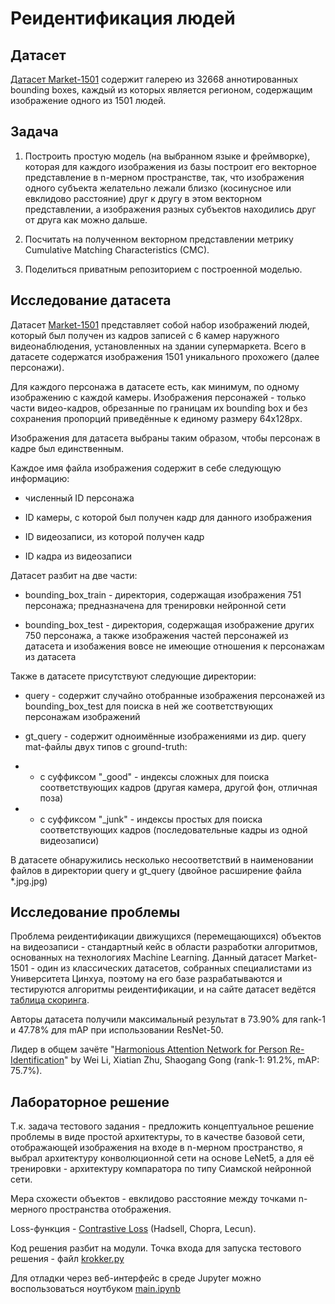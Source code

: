 # Реидентификация людей

## Датасет

[Датасет Market-1501](https://drive.google.com/file/d/0B8-rUzbwVRk0c054eEozWG9COHM/view) содержит галерею из 32668 аннотированных bounding boxes, каждый из которых является регионом, содержащим изображение одного из 1501 людей.

## Задача

1. Построить простую модель (на выбранном языке и фреймворке), которая для каждого изображения из базы построит его векторное представление в n-мерном пространстве, так, что изображения одного субъекта желательно лежали близко (косинусное или евклидово расстояние) друг к другу в этом векторном представлении, а изображения разных субъектов находились друг от друга как можно дальше.
2. Посчитать на полученном векторном представлении метрику Cumulative Matching Characteristics (CMC).

3. Поделиться приватным репозиторием с построенной моделью.

## Исследование датасета

Датасет [Market-1501](http://www.liangzheng.org/Project/project_reid.html) представляет собой набор изображений людей, который был получен из кадров записей с 6 камер наружного видеонаблюдения, установленных на здании супермаркета. Всего в датасете содержатся изображения 1501 уникального прохожего (далее персонажи).

Для каждого персонажа в датасете есть, как минимум, по одному изображению с каждой камеры. Изображения персонажей - только части видео-кадров, обрезанные по границам их bounding box и без сохранения пропорций приведённые к единому размеру 64х128px.

Изображения для датасета выбраны таким образом, чтобы персонаж в кадре был единственным.

Каждое имя файла изображения содержит в себе следующую информацию:

* численный ID персонажа

* ID камеры, с которой был получен кадр для данного изображения

* ID видеозаписи, из которой получен кадр

* ID кадра из видеозаписи

Датасет разбит на две части:

* bounding_box_train - директория, содержащая изображения 751 персонажа; предназначена для тренировки нейронной сети

* bounding_box_test - директория, содержащая изображение других 750 персонажа, а также изображения частей персонажей из датасета и изобажения вовсе не имеющие отношения к персонажам из датасета

Также в датасете присутствуют следующие директории:

* query - содержит случайно отобранные изображения персонажей из bounding_box_test для поиска в ней же соответствующих персонажам изображений

* gt_query - содержит одноимённые изображениями из дир. query mat-файлы двух типов с ground-truth:

* * с суффиксом "_good" - индексы сложных для поиска соответствующих кадров (другая камера, другой фон, отличная поза)

* * с суффиксом "_junk" - индексы простых для поиска соответствующих кадров (последовательные кадры из одной видеозаписи)

В датасете обнаружились несколько несоответствий в наименовании файлов в директории query и gt_query (двойное расширение файла *.jpg.jpg)

## Исследование проблемы

Проблема реидентификации движущихся (перемещающихся) объектов на видеозаписи - стандартный кейс в области разработки алгоритмов, основанных на технологиях Machine Learning. Данный датасет Market-1501 - один из классических датасетов, собранных специалистами из Университета Цинхуа, поэтому на его базе разрабатываются и тестируются алгоритмы реидентификации, и на сайте датасет ведётся [таблица скоринга](http://www.liangzheng.org/Project/state_of_the_art_market1501.html).

Авторы датасета получили максимальный результат в 73.90% для rank-1 и 47.78% для mAP при использовании ResNet-50.

Лидер в общем зачёте "[Harmonious Attention Network for Person Re-Identification](https://arxiv.org/pdf/1802.08122.pdf)" by Wei Li, Xiatian Zhu, Shaogang Gong (rank-1: 91.2%, mAP: 75.7%).


## Лабораторное решение

Т.к. задача тестового задания - предложить концептуальное решение проблемы в виде простой архитектуры, то в качестве базовой сети, отображающей изображения на входе в n-мерном пространство, я выбрал архитектуру конволюционной сети на основе LeNet5, а для её тренировки - архитектуру компаратора по типу Сиамской нейронной сети.

Мера схожести объектов - евклидово расстояние между точками n-мерного пространства отображения.

Loss-функция - [Contrastive Loss](http://yann.lecun.com/exdb/publis/pdf/hadsell-chopra-lecun-06.pdf) (Hadsell, Chopra, Lecun).

Код решения разбит на модули. Точка входа для запуска тестового решения - файл [krokker.py](https://bitbucket.org/dzubape/market-1501/src/master/krokker.py)

Для отладки через веб-интерфейс в среде Jupyter можно воспользоваться ноутбуком [main.ipynb](https://bitbucket.org/dzubape/market-1501/src/master/main.ipynb)

